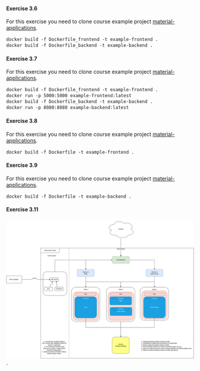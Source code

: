 #### Exercise 3.6


For this exercise you need to clone course example project [material-applications](https://github.com/docker-hy/material-applications/tree/main).

```
docker build -f Dockerfile_frontend -t example-frontend .
docker build -f Dockerfile_backend -t example-backend .
```

#### Exercise 3.7


For this exercise you need to clone course example project [material-applications](https://github.com/docker-hy/material-applications/tree/main).


```
docker build -f Dockerfile_frontend -t example-frontend .
docker run -p 5000:5000 example-frontend:latest 
docker build -f Dockerfile_backend -t example-backend .
docker run -p 8080:8080 example-backend:latest
```

#### Exercise 3.8


For this exercise you need to clone course example project [material-applications](https://github.com/docker-hy/material-applications/tree/main).


```
docker build -f Dockerfile -t example-frontend .
```

#### Exercise 3.9


For this exercise you need to clone course example project [material-applications](https://github.com/docker-hy/material-applications/tree/main).


```
docker build -f Dockerfile -t example-backend .
```

#### Exercise 3.11


![kubernetes](https://github.com/juleht/DevOps-with-Docker/blob/main/part_3/exercise_3_11/kubernets.png).
